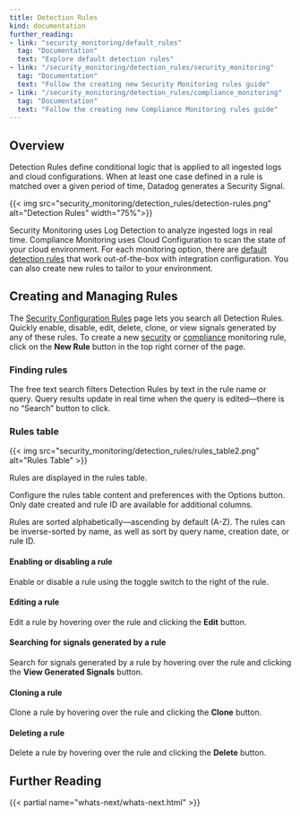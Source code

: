 ```yaml
---
title: Detection Rules
kind: documentation
further_reading:
- link: "security_monitoring/default_rules"
  tag: "Documentation"
  text: "Explore default detection rules"
- link: "/security_monitoring/detection_rules/security_monitoring"
  tag: "Documentation"
  text: "Follow the creating new Security Monitoring rules guide"
- link: "/security_monitoring/detection_rules/compliance_monitoring"
  tag: "Documentation"
  text: "Follow the creating new Compliance Monitoring rules guide"
---
```


## Overview

Detection Rules define conditional logic that is applied to all ingested logs and cloud configurations. When at least one case defined in a rule is matched over a given period of time, Datadog generates a Security Signal.

{{< img src="security_monitoring/detection_rules/detection-rules.png" alt="Detection Rules" width="75%">}}

Security Monitoring uses Log Detection to analyze ingested logs in real time. Compliance Monitoring uses Cloud Configuration to scan the state of your cloud environment. For each monitoring option, there are [default detection rules][1] that work out-of-the-box with integration configuration. You can also create new rules to tailor to your environment.

## Creating and Managing Rules

The [Security Configuration Rules][2] page lets you search all Detection Rules. Quickly enable, disable, edit, delete, clone, or view signals generated by any of these rules. To create a new [security][3] or [compliance][4] monitoring rule, click on the **New Rule** button in the top right corner of the page.

### Finding rules

The free text search filters Detection Rules by text in the rule name or query. Query results update in real time when the query is edited—there is no “Search” button to click.

### Rules table

{{< img src="security_monitoring/detection_rules/rules_table2.png" alt="Rules Table"  >}}

Rules are displayed in the rules table.

Configure the rules table content and preferences with the Options button. Only date created and rule ID are available for additional columns.

Rules are sorted alphabetically—ascending by default (A-Z). The rules can be inverse-sorted by name, as well as sort by query name, creation date, or rule ID.

#### Enabling or disabling a rule

Enable or disable a rule using the toggle switch to the right of the rule.

#### Editing a rule

Edit a rule by hovering over the rule and clicking the **Edit** button.

#### Searching for signals generated by a rule

Search for signals generated by a rule by hovering over the rule and clicking the **View Generated Signals** button.

#### Cloning a rule

Clone a rule by hovering over the rule and clicking the **Clone** button.

#### Deleting a rule

Delete a rule by hovering over the rule and clicking the **Delete** button.

## Further Reading
{{< partial name="whats-next/whats-next.html" >}}

[1]: /security_monitoring/default_rules/
[2]: https://app.datadoghq.com/security/configuration/rules
[3]: /security_monitoring/detection_rules/security_monitoring
[4]: /security_monitoring/detection_rules/compliance_monitoring

